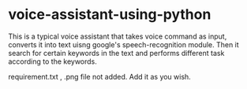 # voice-assistant-using-python
This is a typical voice assistant that takes voice command as input, converts it into text uisng google's speech-recognition module. Then it search for certain keywords in the text and performs different task according  to the keywords. 

requirement.txt , .png file not added. Add it as you wish.
